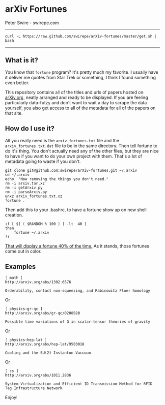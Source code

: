 # arXiv Fortunes

Peter Swire - swirepe.com


----
    curl -L https://raw.github.com/swirepe/arXiv-fortunes/master/get.sh | bash
----


## What is it?

You know that `fortune` program?  It's pretty much my favorite.  I usually have it deliver me quotes from Star Trek or something, I think I found something even better.

This repository contains all of the titles and urls of papers hosted on [arXiv.org](http://www.arxiv.org), neatly arranged and ready to be displayed.  If you are feeling particularly data-futzy and don't want to wait a day to scrape the data yourself, you also get access to all of the metadata for all of the papers on that site.

## How do I use it?

All you really need is the `arxiv_fortunes.txt` file and the `arxiv_fortunes.txt.dat` file to be in the same directory. Then tell fortune to do it's thing.  You don't actually need any of the other files, but they are nice to have if you want to do your own project with them.  That's a lot of metadata going to waste if you don't.

    git clone git@github.com:swirepe/arXiv-fortunes.git ~/.arxiv
    cd ~/.arxiv
    echo  "Now removing the things you don't need."
    rm -i arxiv.tar.xz
    rm -i getArxiv.py
    rm -i parseArxiv.py
    unxz arxiv_fortunes.txt.xz
    fortune .

Then add this to your .bashrc, to have a fortune show up on new shell creation.


    if [ $[ ( $RANDOM % 100 ) ] -lt  40 ]
    then
        fortune ~/.arxiv
    fi


[That will display a fortune 40% of the time.](https://en.wikipedia.org/wiki/Reinforcement#Intermittent_reinforcements)  As it stands, those fortunes come out in color.

## Examples

    [ math ]
    http://arxiv.org/abs/1302.6576

    Orderability, contact non-squeezing, and Rabinowitz Floer homology

Or

    [ physics:gr-qc ]
    http://arxiv.org/abs/gr-qc/0208028

    Possible time variations of G in scalar-tensor theories of gravity

Or

    [ physics:hep-lat ]
    http://arxiv.org/abs/hep-lat/9503018

    Cooling and the SU(2) Instanton Vaccuum

Or 

    [ cs ]
    http://arxiv.org/abs/1011.2836

    System Virtualization and Efficient ID Transmission Method for RFID Tag Infrastructure Network


Enjoy!
